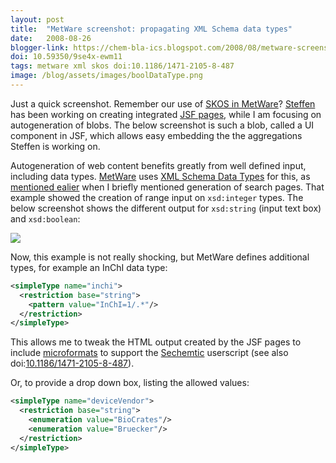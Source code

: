 ```yaml
---
layout: post
title:  "MetWare screenshot: propagating XML Schema data types"
date:   2008-08-26
blogger-link: https://chem-bla-ics.blogspot.com/2008/08/metware-screenshot-propagating-xml.html
doi: 10.59350/9se4x-ewm11
tags: metware xml skos doi:10.1186/1471-2105-8-487
image: /blog/assets/images/boolDataType.png
---
```


Just a quick screenshot. Remember our use of [SKOS in MetWare](http://chem-bla-ics.blogspot.com/2008/05/metware-status-report.html)?
[Steffen](https://chem-bla-ics.blogspot.com/2008/08/metware-screenshot-propagating-xml.html) has been working on creating integrated
[JSF pages](http://en.wikipedia.org/wiki/JavaServer_Faces), while I am focusing on autogeneration of blobs. The below screenshot is
such a blob, called a UI component in JSF, which allows easy embedding the the aggregations Steffen is working on.

Autogeneration of web content benefits greatly from well defined input, including data types.
[MetWare](http://www.metware.org/) uses [XML Schema Data Types](http://en.wikipedia.org/wiki/XML_Schema_(W3C)#Data_Types)
for this, as [mentioned ealier](http://chem-bla-ics.blogspot.com/2008/08/metware-screenshot-spectrum-support-2.html) when I briefly
mentioned generation of search pages. That example showed the creation of range input on `xsd:integer` types. The below screenshot
shows the different output for `xsd:string` (input text box) and `xsd:boolean`:

![](/blog/assets/images/boolDataType.png)

Now, this example is not really shocking, but MetWare defines additional types, for example an InChI data type:

```xml
<simpleType name="inchi">
  <restriction base="string">
    <pattern value="InChI=1/.*"/>
  </restriction>
</simpleType>
```

This allows me to tweak the HTML output created by the JSF pages to include [microformats](http://microformats.org/) to support
the [Sechemtic](http://chem-bla-ics.blogspot.com/2007/05/cb-comments-for-inchis.html) userscript (see also
doi:[10.1186/1471-2105-8-487](https://doi.org/10.1186/1471-2105-8-487)).

Or, to provide a drop down box, listing the allowed values:

```xml
<simpleType name="deviceVendor">
  <restriction base="string">
    <enumeration value="BioCrates"/>
    <enumeration value="Bruecker"/>
  </restriction>
</simpleType>
```
